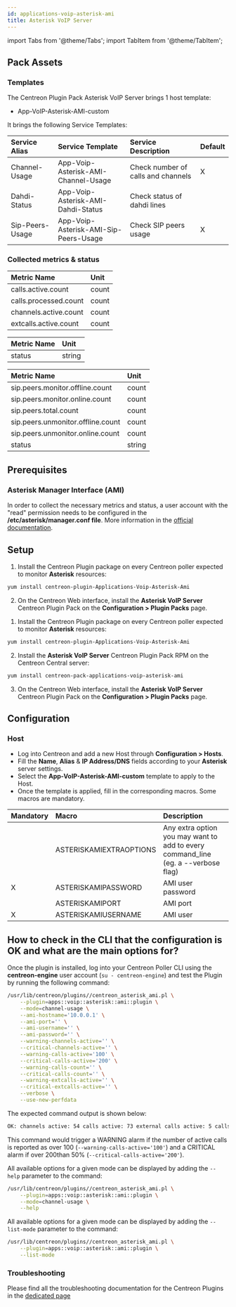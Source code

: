 ```yaml
---
id: applications-voip-asterisk-ami
title: Asterisk VoIP Server
---
```

import Tabs from '@theme/Tabs';
import TabItem from '@theme/TabItem';


## Pack Assets

### Templates

The Centreon Plugin Pack Asterisk VoIP Server brings 1 host template:
* App-VoIP-Asterisk-AMI-custom

It brings the following Service Templates:

| Service Alias   | Service Template                      | Service Description                | Default |
|:----------------|:--------------------------------------|:-----------------------------------|:--------|
| Channel-Usage   | App-Voip-Asterisk-AMI-Channel-Usage   | Check number of calls and channels | X       |
| Dahdi-Status    | App-Voip-Asterisk-AMI-Dahdi-Status    | Check status of dahdi lines        |         |
| Sip-Peers-Usage | App-Voip-Asterisk-AMI-Sip-Peers-Usage | Check SIP peers usage              | X       |

### Collected metrics & status

<Tabs groupId="sync">
<TabItem value="Channel-Usage" label="Channel-Usage">

| Metric Name           | Unit  |
|:----------------------|:------|
| calls.active.count    | count |
| calls.processed.count | count |
| channels.active.count | count |
| extcalls.active.count | count |

</TabItem>
<TabItem value="Dahdi-Status" label="Dahdi-Status">

| Metric Name | Unit   |
|:------------|:-------|
| status      | string |

</TabItem>
<TabItem value="Sip-Peers-Usage" label="Sip-Peers-Usage">

| Metric Name                       | Unit   |
|:----------------------------------|:-------|
| sip.peers.monitor.offline.count   | count  |
| sip.peers.monitor.online.count    | count  |
| sip.peers.total.count             | count  |
| sip.peers.unmonitor.offline.count | count  |
| sip.peers.unmonitor.online.count  | count  |
| status                            | string |

</TabItem>
</Tabs>

## Prerequisites

### Asterisk Manager Interface (AMI)

In order to collect the necessary metrics and status, a user account with the 
"read" permission needs to be configured in the **/etc/asterisk/manager.conf file**.
More information in the [official documentation](https://wiki.asterisk.org/wiki/pages/viewpage.action?pageId=4817239).

## Setup

<Tabs groupId="sync">
<TabItem value="Online License" label="Online License">

1. Install the Centreon Plugin package on every Centreon poller expected to monitor **Asterisk** resources:

```bash
yum install centreon-plugin-Applications-Voip-Asterisk-Ami
```

2. On the Centreon Web interface, install the **Asterisk VoIP Server** Centreon Plugin Pack on the **Configuration > Plugin Packs** page.

</TabItem>
<TabItem value="Offline License" label="Offline License">

1. Install the Centreon Plugin package on every Centreon poller expected to monitor **Asterisk** resources:

```bash
yum install centreon-plugin-Applications-Voip-Asterisk-Ami
```

2. Install the **Asterisk VoIP Server** Centreon Plugin Pack RPM on the Centreon Central server:

 ```bash
yum install centreon-pack-applications-voip-asterisk-ami
```

3. On the Centreon Web interface, install the **Asterisk VoIP Server** Centreon Plugin Pack on the **Configuration > Plugin Packs** page.

</TabItem>
</Tabs>

## Configuration

### Host

* Log into Centreon and add a new Host through **Configuration > Hosts**.
* Fill the **Name**, **Alias** & **IP Address/DNS** fields according to your **Asterisk** server settings.
* Select the **App-VoIP-Asterisk-AMI-custom** template to apply to the Host.
* Once the template is applied, fill in the corresponding macros. Some macros are mandatory.

| Mandatory   | Macro                   | Description                                                                        |
|:------------|:------------------------|:-----------------------------------------------------------------------------------|
|             | ASTERISKAMIEXTRAOPTIONS | Any extra option you may want to add to every command\_line (eg. a --verbose flag) |
| X           | ASTERISKAMIPASSWORD     | AMI user password                                                                  |
|             | ASTERISKAMIPORT         | AMI port                                                                           |
| X           | ASTERISKAMIUSERNAME     | AMI user                                                                           |

## How to check in the CLI that the configuration is OK and what are the main options for? 

Once the plugin is installed, log into your Centreon Poller CLI using the 
**centreon-engine** user account (`su - centreon-engine`) and test the Plugin by
running the following command:

```bash
/usr/lib/centreon/plugins//centreon_asterisk_ami.pl \
    --plugin=apps::voip::asterisk::ami::plugin \
    --mode=channel-usage \
    --ami-hostname='10.0.0.1' \
    --ami-port='' \
    --ami-username='' \
    --ami-password='' \
    --warning-channels-active='' \
    --critical-channels-active='' \
    --warning-calls-active='100' \
    --critical-calls-active='200' \
    --warning-calls-count='' \
    --critical-calls-count='' \
    --warning-extcalls-active='' \
    --critical-extcalls-active='' \
    --verbose \
    --use-new-perfdata 
```

The expected command output is shown below:

```bash
OK: channels active: 54 calls active: 73 external calls active: 5 calls count: 746 | 'channels.active.count'=54;;;0; 'calls.active.count'=73;0:100;0:200;0; 'extcalls.active.count'=5;;;0; 'calls.processed.count'=746;;;0;
```

This command would trigger a WARNING alarm if the number of active calls is 
reported as over 100 (`--warning-calls-active='100'`) and a CRITICAL alarm if 
over 200than 50% (`--critical-calls-active='200'`).

All available options for a given mode can be displayed by adding the 
`--help` parameter to the command:

```bash
/usr/lib/centreon/plugins//centreon_asterisk_ami.pl \
    --plugin=apps::voip::asterisk::ami::plugin \
    --mode=channel-usage \
    --help
```

All available options for a given mode can be displayed by adding the 
`--list-mode` parameter to the command:

```bash
/usr/lib/centreon/plugins//centreon_asterisk_ami.pl \
    --plugin=apps::voip::asterisk::ami::plugin \
    --list-mode
```

### Troubleshooting

Please find all the troubleshooting documentation for the Centreon Plugins
in the [dedicated page](../tutorials/troubleshooting-plugins)